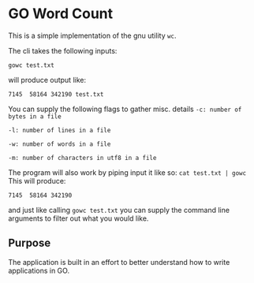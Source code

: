 # GO Word Count
This is a simple implementation of the gnu utility ```wc```.

The cli takes the following inputs:
```
gowc test.txt
```
will produce output like:
```
7145  58164 342190 test.txt
```

You can supply the following flags to gather misc. details
```-c: number of bytes in a file```

```-l: number of lines in a file```

```-w: number of words in a file```

```-m: number of characters in utf8 in a file```

The program will also work by piping input it like so:
```cat test.txt | gowc```
This will produce:
```
7145  58164 342190
```

and just like calling ```gowc test.txt``` you can supply the command line arguments to filter out what you would like.

## Purpose
The application is built in an effort to better understand how to write applications in GO.
